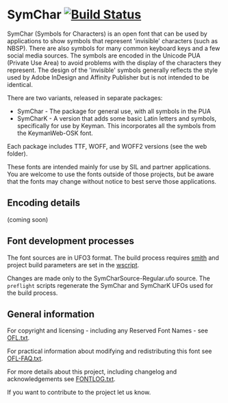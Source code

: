 # SymChar [![Build Status](https://build.palaso.org/app/rest/builds/buildType:Fonts_SymChar/statusIcon)](https://build.palaso.org/viewType.html?buildTypeId=Fonts_SymChar&guest=1)

SymChar (Symbols for Characters) is an open font that can be used by applications to show symbols that represent 'invisible' characters (such as NBSP). There are also symbols for many common keyboard keys and a few social media sources. The symbols are encoded in the Unicode PUA (Private Use Area) to avoid problems with the display of the characters they represent. The design of the 'invisible' symbols generally reflects the style used by Adobe InDesign and Affinity Publisher but is not intended to be identical.

There are two variants, released in separate packages:

- SymChar - The package for general use, with all symbols in the PUA
- SymCharK - A version that adds some basic Latin letters and symbols, specifically for use by Keyman. This incorporates all the symbols from the KeymanWeb-OSK font. 

Each package includes TTF, WOFF, and WOFF2 versions (see the web folder).

These fonts are intended mainly for use by SIL and partner applications. You are welcome to use the fonts outside of those projects, but be aware that the fonts may change without notice to best serve those applications.

## Encoding details

(coming soon)

## Font development processes

The font sources are in UFO3 format. The build process requires [smith](https://github.com/silnrsi/smith) and project build parameters are set in the [wscript](wscript).

Changes are made only to the SymCharSource-Regular.ufo source. The `preflight` scripts regenerate the SymChar and SymCharK UFOs used for the build process. 

## General information

For copyright and licensing - including any Reserved Font Names - see [OFL.txt](OFL.txt).

For practical information about modifying and redistributing this font see [OFL-FAQ.txt](OFL-FAQ.txt).

For more details about this project, including changelog and acknowledgements see [FONTLOG.txt](FONTLOG.txt).

If you want to contribute to the project let us know.

